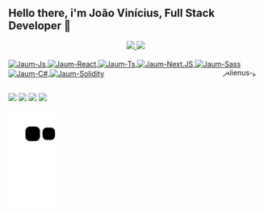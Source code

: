 ## Hello there, i'm João Vinícius, Full Stack Developer 👋

<div align="center">
  <a href="https://github.com/jaumdarkz">
  <img height="150em" src="https://github-readme-stats.vercel.app/api?username=jaumdarkz&show_icons=true&theme=midnight-purple&include_all_commits=true&count_private=true"/>
  <img height="150em" src="https://github-readme-stats.vercel.app/api/top-langs/?username=jaumdarkz&layout=compact&langs_count=7&theme=midnight-purple"/>
</div> <br />
<div style="display: inline_block"<br>
  <img align="center" alt="Jaum-Js" height="30" width="40" src="https://cdn.jsdelivr.net/gh/devicons/devicon/icons/javascript/javascript-plain.svg" />
  <img align="center" alt="Jaum-React" height="30" width="40" src="https://cdn.jsdelivr.net/gh/devicons/devicon/icons/react/react-original.svg" />
  <img align="center" alt="Jaum-Ts" height="30" width="40" src="https://cdn.jsdelivr.net/gh/devicons/devicon/icons/typescript/typescript-plain.svg" />
  <img align="center" alt="Jaum-Next.JS" height="30" width="40" src="https://cdn.jsdelivr.net/gh/devicons/devicon/icons/nextjs/nextjs-line.svg" />
  <img align="center" alt="Jaum-Sass" height="30" width="40" src="https://cdn.jsdelivr.net/gh/devicons/devicon/icons/sass/sass-original.svg" />
  <img align="center" alt="Jaum-C#" height="30" width="40" src="https://cdn.jsdelivr.net/gh/devicons/devicon/icons/csharp/csharp-plain.svg" />
  <img align="center" alt="Jaum-Solidity" height="30" width="40" src="https://cdn.jsdelivr.net/gh/devicons/devicon/icons/solidity/solidity-original.svg" />
  <img align="right" alt="Alienus-pic" height="110" style="border-radius:50px;"  src="https://cdn.discordapp.com/attachments/926952546705215498/935251817267331145/Logo_branca_png.png">
</div>

##
 
<div> 
  <a href="https://www.youtube.com/channel/UCw3ysRHS6UNdqip94KC5ZpA" target="_blank"><img src="https://img.shields.io/badge/YouTube-FF0000?style=for-the-badge&logo=youtube&logoColor=white" target="_blank"></a>
 <a href="https://discord.gg/Tbx2dxaDn3" target="_blank"><img src="https://img.shields.io/badge/Discord-7289DA?style=for-the-badge&logo=discord&logoColor=white" target="_blank"></a> 
  <a href = "mailto:viniciuspkfr@gmail.com"><img src="https://img.shields.io/badge/-Gmail-%23333?style=for-the-badge&logo=gmail&logoColor=white" target="_blank"></a>
  <a href="https://www.linkedin.com/in/jaumdark/" target="_blank"><img src="https://img.shields.io/badge/-LinkedIn-%230077B5?style=for-the-badge&logo=linkedin&logoColor=white" target="_blank"></a> 
 
  ![Snake animation](https://github.com/JaumDarkz/JaumDarkz/blob/output/github-contribution-grid-snake.svg)
 
</div>

